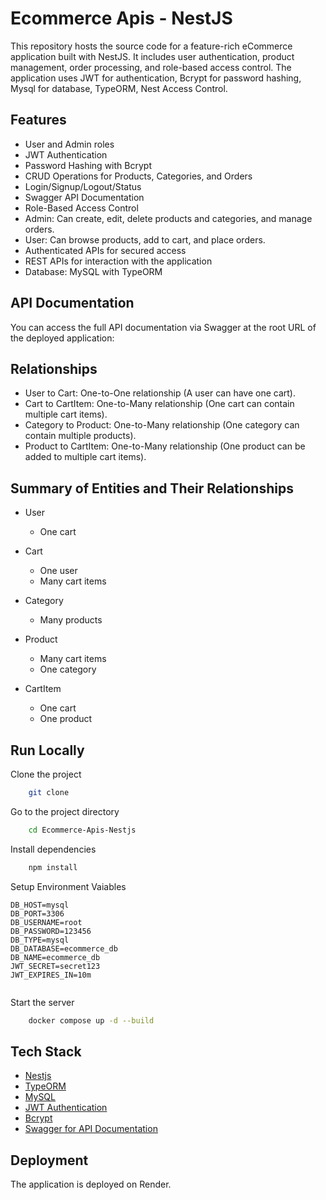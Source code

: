 # Ecommerce Apis - NestJS

This repository hosts the source code for a feature-rich eCommerce application built with NestJS. It includes user authentication, product management, order processing, and role-based access control. The application uses JWT for authentication, Bcrypt for password hashing, Mysql for database, TypeORM, Nest Access Control.


## Features

- User and Admin roles
- JWT Authentication
- Password Hashing with Bcrypt
- CRUD Operations for Products, Categories, and Orders
- Login/Signup/Logout/Status
- Swagger API Documentation
- Role-Based Access Control
- Admin: Can create, edit, delete products and categories, and manage orders.
- User: Can browse products, add to cart, and place orders.
- Authenticated APIs for secured access
- REST APIs for interaction with the application
- Database: MySQL with TypeORM

## API Documentation
You can access the full API documentation via Swagger at the root URL of the deployed application:

## Relationships
- User to Cart: One-to-One relationship (A user can have one cart).
- Cart to CartItem: One-to-Many relationship (One cart can contain multiple cart items).
- Category to Product: One-to-Many relationship (One category can contain multiple products).
- Product to CartItem: One-to-Many relationship (One product can be added to multiple cart items).

## Summary of Entities and Their Relationships
- User
  - One cart

- Cart
  - One user
  - Many cart items

- Category
  - Many products

- Product
  - Many cart items
  - One category

- CartItem
  - One cart
  - One product






## Run Locally

Clone the project

```bash
    git clone 
```
Go to the project directory

```bash
    cd Ecommerce-Apis-Nestjs
```
Install dependencies

```bash
    npm install
```

Setup Environment Vaiables

```Make .env file and store environment Variables
DB_HOST=mysql
DB_PORT=3306
DB_USERNAME=root
DB_PASSWORD=123456
DB_TYPE=mysql
DB_DATABASE=ecommerce_db
DB_NAME=ecommerce_db
JWT_SECRET=secret123
JWT_EXPIRES_IN=10m


 ```

Start the server

```bash
    docker compose up -d --build
```

## Tech Stack
* [Nestjs](https://nestjs.com/)
* [TypeORM](https://typeorm.io/)
* [MySQL](https://www.mysql.com/)
* [JWT Authentication](https://jwt.io/introduction)
* [Bcrypt](https://www.npmjs.com/package/bcrypt)
* [Swagger for API Documentation](https://swagger.io/)

## Deployment

The application is deployed on Render.

